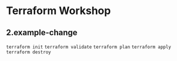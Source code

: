 # Terraform Workshop

## 2.example-change

`terraform init`
`terraform validate`
`terraform plan`
`terraform apply`
`terraform destroy`

